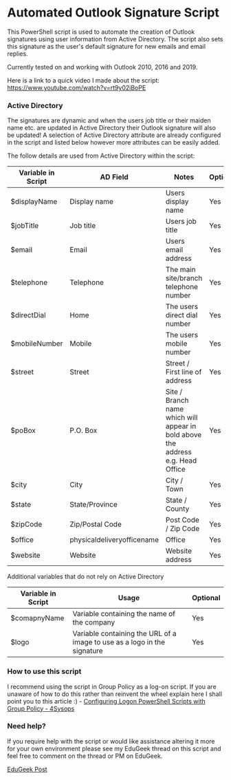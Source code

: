 # Automated Outlook Signature Script
This PowerShell script is used to automate the creation of Outlook signatures using user information from Active Directory.  The script also sets this signature as the user's default signature for new emails and email replies.  

Currently tested on and working with Outlook 2010, 2016 and 2019.

Here is a link to a quick video I made about the script: https://www.youtube.com/watch?v=rt9y02iBoPE

### Active Directory
The signatures are dynamic and when the users job title or their maiden name etc. are updated in Active Directory their Outlook signature will also be updated!  A selection of Active Directory attribute are already configured in the script and listed below however more attributes can be easily added. 

The follow details are used from Active Directory within the script:

| Variable in Script | AD Field  | Notes | Optional |
|-------------| ------------- | ------------- | ------------- |
| $displayName | Display name | Users display name | Yes |
| $jobTitle | Job title | Users job title | Yes |
| $email | Email | Users email address  | Yes |
| $telephone | Telephone  | The main site/branch telephone number | Yes |
| $directDial | Home | The users direct dial number | Yes |
| $mobileNumber | Mobile | The users mobile number | Yes |
| $street | Street | Street / First line of address | Yes |
| $poBox | P.O. Box | Site / Branch name which will appear in bold above the address e.g. Head Office | Yes |
| $city | City | City / Town | Yes |
| $state | State/Province | State / County | Yes |
| $zipCode | Zip/Postal Code | Post Code / Zip Code | Yes |
| $office | physicaldeliveryofficename | Office | Yes |
| $website | Website | Website address | Yes |

Additional variables that do not rely on Active Directory

| Variable in Script | Usage | Optional |
|-------------| ------------- | ------------- |
| $comapnyName | Variable containing the name of the company | Yes |
| $logo | Variable containing the URL of a image to use as a logo in the signature | Yes |

### How to use this script
I recommend using the script in Group Policy as a log-on script.  If you are unaware of how to do this rather than reinvent the wheel explain here I shall point you to this article :) - [Configuring Logon PowerShell Scripts with Group Policy - 4Sysops](https://4sysops.com/archives/configuring-logon-powershell-scripts-with-group-policy/)

### Need help?
If you require help with the script or would like assistance altering it more for your own environment please see my EduGeek thread on this script and feel free to comment on the thread or PM on EduGeek.

[EduGeek Post](http://www.edugeek.net/forums/scripts/205976-outlook-email-signature-automation-ad-attributes.html#post1760284)
